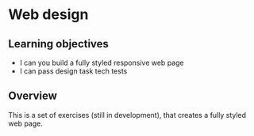 # Web design

## Learning objectives

* I can you build a fully styled responsive web page
* I can pass design task tech tests

## Overview

This is a set of exercises (still in development), that creates a fully styled web page.



